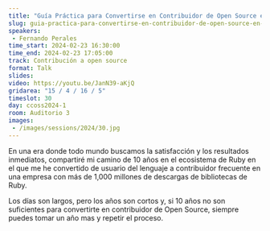 ```yaml
---
title: "Guía Práctica para Convertirse en Contribuidor de Open Source en 10 Años (o más)"
slug: guia-practica-para-convertirse-en-contribuidor-de-open-source-en-10-anos-o-mas
speakers:
 - Fernando Perales
time_start: 2024-02-23 16:30:00
time_end: 2024-02-23 17:05:00
track: Contribución a open source
format: Talk
slides: 
video: https://youtu.be/JanN39-aKjQ
gridarea: "15 / 4 / 16 / 5"
timeslot: 30
day: ccoss2024-1
room: Auditorio 3
images: 
 - /images/sessions/2024/30.jpg
---
```


En una era donde todo mundo buscamos la satisfacción y los resultados inmediatos, compartiré mi camino de 10 años en el ecosistema de Ruby en el que me he convertido de usuario del lenguaje a contribuidor frecuente en una empresa con más de 1,000 millones de descargas de bibliotecas de Ruby. 
 
Los días son largos, pero los años son cortos y, si 10 años no son suficientes para convertirte en contribuidor de Open Source, siempre puedes tomar un año mas y repetir el proceso.